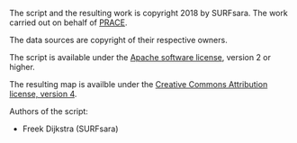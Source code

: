 The script and the resulting work is copyright 2018 by SURFsara.
The work carried out on behalf of [PRACE](http://www.prace-ri.eu/).

The data sources are copyright of their respective owners.

The script is available under the [Apache software license](LICENSE.txt), version 2 or higher.

The resulting map is availble under the [Creative Commons Attribution license, version 4](https://creativecommons.org/licenses/by/4.0/).

Authors of the script:
* Freek Dijkstra (SURFsara)
